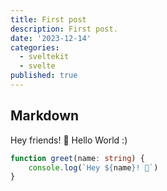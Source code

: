 ```yaml
---
title: First post
description: First post.
date: '2023-12-14'
categories:
  - sveltekit
  - svelte
published: true
---
```


## Markdown

Hey friends! 👋
Hello World :) 

```ts
function greet(name: string) {
	console.log(`Hey ${name}! 👋`)
}
```
